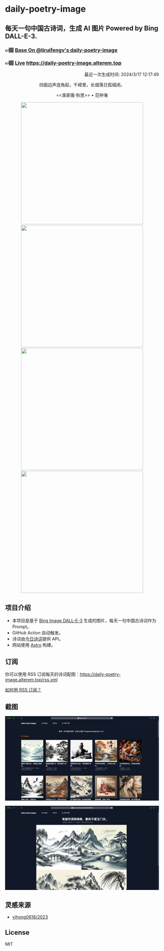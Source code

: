 
# daily-poetry-image

## 每天一句中国古诗词，生成 AI 图片 Powered by Bing DALL-E-3.

### 👉🏽 [Base On @liruifengv's daily-poetry-image](https://github.com/liruifengv/daily-poetry-image)

### 👉🏽 [Live](https://daily-poetry-image.alterem.top/) https://daily-poetry-image.alterem.top

<p align="right">
  最近一次生成时间: 2024/3/17 12:17:49
</p>
<p align="center">
四面边声连角起，千嶂里，长烟落日孤城闭。
</p>
<p align="center">
<<渔家傲·秋思>> • 范仲淹
</p>
<p align="center">
<img src="https://tse4.mm.bing.net/th/id/OIG2.wCbUFMb_344IulQAvPyC" height="400" width="400" />
<img src="https://tse3.mm.bing.net/th/id/OIG2.9QM6Q0Exk3SGzSP7quvN" height="400" width="400" />
<img src="https://tse4.mm.bing.net/th/id/OIG2.NX8NTSI1vUfUbcjCm8MM" height="400" width="400" />
<img src="https://tse2.mm.bing.net/th/id/OIG2.lmRqp5eCMQg02OFw9hsD" height="400" width="400" />
</p>

## 项目介绍

-   本项目是基于 [Bing Image DALL-E-3](https://www.bing.com/images/create) 生成的图片，每天一句中国古诗词作为 Prompt。
-   GitHub Action 自动触发。
-   诗词由[今日诗词](https://www.jinrishici.com/)提供 API。
-   网站使用 [Astro](https://astro.build) 构建。

## 订阅

你可以使用 RSS 订阅每天的诗词配图：https://daily-poetry-image.alterem.top/rss.xml

[如何用 RSS 订阅？](https://zhuanlan.zhihu.com/p/55026716)

## 截图

![图片列表](./screenshots/Snipaste_2023-12-28_21-00-26.png)

![图片详情](./screenshots/Snipaste_2023-12-28_21-00-53.png)

## 灵感来源

-   [yihong0618/2023](https://github.com/yihong0618/2023)

## License

MIT
